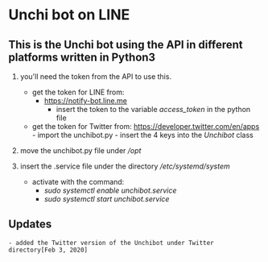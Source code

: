 # Unchi bot on LINE

## This is the Unchi bot using the API in different platforms written in Python3
1. you'll need the token from the API to use this.
	- get the token for LINE from:
		- https://notify-bot.line.me
			- insert the token to the variable <i>access_token</i> in the python file
	- get the token for Twitter from:
		https://developer.twitter.com/en/apps
			- import the unchibot.py
			- insert the 4 keys into the <i>Unchibot</i> class

2. move the unchibot.py file under <i>/opt</i>

3. insert the .service file under the directory <i>/etc/systemd/system</i>
	- activate with the command:
		- <i>sudo systemctl enable unchibot.service</i>
		- <i>sudo systemctl start unchibot.service</i>

## Updates
	- added the Twitter version of the Unchibot under Twitter directory[Feb 3, 2020]
